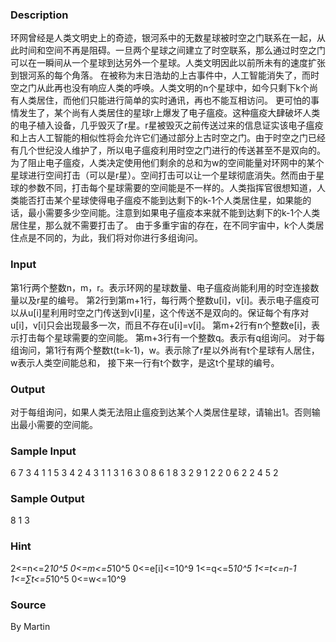 
### Description
环网曾经是人类文明史上的奇迹，银河系中的无数星球被时空之门联系在一起，从此时间和空间不再是阻碍。一旦两个星球之间建立了时空联系，那么通过时空之门可以在一瞬间从一个星球到达另外一个星球。人类文明因此以前所未有的速度扩张到银河系的每个角落。
 在被称为末日浩劫的上古事件中，人工智能消失了，而时空之门从此再也没有响应人类的呼唤。人类文明的n个星球中，如今只剩下k个尚有人类居住，而他们只能进行简单的实时通讯，再也不能互相访问。
 更可怕的事情发生了，某个尚有人类居住的星球r上爆发了电子瘟疫。这种瘟疫大肆破坏人类的电子植入设备，几乎毁灭了r星。r星被毁灭之前传送过来的信息证实该电子瘟疫和上古人工智能的相似性将会允许它们通过部分上古时空之门。由于时空之门已经有几个世纪没人维护了，所以电子瘟疫利用时空之门进行的传送甚至不是双向的。
 为了阻止电子瘟疫，人类决定使用他们剩余的总和为w的空间能量对环网中的某个星球进行空间打击（可以是r星）。空间打击可以让一个星球彻底消失。然而由于星球的参数不同，打击每个星球需要的空间能是不一样的。人类指挥官很想知道，人类能否打击某个星球使得电子瘟疫不能到达剩下的k-1个人类居住星，如果能的话，最小需要多少空间能。注意到如果电子瘟疫本来就不能到达剩下的k-1个人类居住星，那么就不需要打击了。
 由于多重宇宙的存在，在不同宇宙中，k个人类居住点是不同的，为此，我们将对你进行多组询问。


### Input
 第1行两个整数n，m，r。表示环网的星球数量、电子瘟疫尚能利用的时空连接数量以及r星的编号。
 第2行到第m+1行，每行两个整数u[i]，v[i]。表示电子瘟疫可以从u[i]星利用时空之门传送到v[i]星，这个传送不是双向的。保证每个有序对u[i]，v[i]只会出现最多一次，而且不存在u[i]=v[i]。
 第m+2行有n个整数e[i]，表示打击每个星球需要的空间能。
 第m+3行有一个整数q。表示有q组询问。
 对于每组询问，第1行有两个整数t(t=k-1)，w。表示除了r星以外尚有t个星球有人居住，w表示人类空间能总和，
 接下来一行有t个数字，是这t个星球的编号。

### Output
对于每组询问，如果人类无法阻止瘟疫到达某个人类居住星球，请输出1。否则输出最小需要的空间能。

### Sample Input
6 7 3
4 1
1 5
3 4
2 4
3 1
1 3
1 6
3 0 8 6 1 8
3
2 9
1 2
2 0
6 2
2 4
5 2


### Sample Output
8
1
3

### Hint
2<=n<=2*10^5
0<=m<=5*10^5
0<=e[i]<=10^9
1<=q<=5*10^5
1<=t<=n-1
1<=∑t<=5*10^5
0<=w<=10^9


### Source
By Martin